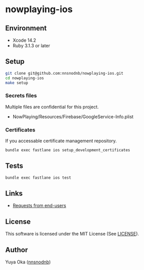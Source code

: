 # nowplaying-ios

## Environment

- Xcode 14.2
- Ruby 3.1.3 or later

## Setup

```sh
git clone git@github.com:nnsnodnb/nowplaying-ios.git
cd nowplaying-ios
make setup
```

### Secrets files

Multiple files are confidential for this project.

- NowPlaying/Resources/Firebase/GoogleService-Info.plist

### Certificates

If you accessable certificate management repository.

```sh
bundle exec fastlane ios setup_development_certificates
```

## Tests

```sh
bundle exec fastlane ios test
```

## Links

- [Requests from end-users](https://docs.google.com/spreadsheets/d/1oNtyJ2x1G-2ZDktxT-jpo1I-8Wqif4Xhc40lH40Crrw/edit?usp=sharing)

## License

This software is licensed under the MIT License (See [LICENSE](LICENSE)).

## Author

Yuya Oka ([nnsnodnb](https://github.com/nnsnodnb))

